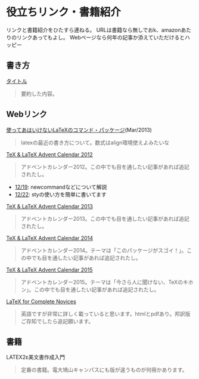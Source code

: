 役立ちリンク・書籍紹介
===========
リンクと書籍紹介をひたすら連ねる。
URLは書籍なら無しでおk、amazonあたりのリンクあってもよし。
Webページなら何年の記事か添えていただけるとハッピー


書き方
-----------
[タイトル](https://www.cse.dendai.ac.jp/ 'altはあってもなくても')
> 要約した内容。

Webリンク
-----------
[使ってあはいけないLaTeXのコマンド・パッケージ](http://ichiro-maruta.blogspot.jp/2013/03/latex.html)(Mar/2013)
> latexの最近の書き方について。数式はalign環境使えよみたいな


[TeX & LaTeX Advent Calendar 2012](https://atnd.org/events/34318)

> アドベントカレンダー2012。この中でも目を通したい記事があれば追記されたし。

- [12/19](http://neruko3114.blogspot.jp/2012/12/tex-latex-advent-calendar.html): newcommandなどについて解説
- [12/22](http://neruko3114.blogspot.jp/2012/12/tex-latex-advent-calendar_23.html): styの使い方を簡単に書いてます


[TeX & LaTeX Advent Calendar 2013](http://www.adventar.org/calendars/187)
> アドベントカレンダー2013。この中でも目を通したい記事があれば追記されたし。


[TeX & LaTeX Advent Calendar 2014](http://www.adventar.org/calendars/553)
> アドベントカレンダー2014。テーマは「このパッケージがスゴイ！」。この中でも目を通したい記事があれば追記されたし。


[TeX & LaTeX Advent Calendar 2015](http://www.adventar.org/calendars/929)
> アドベントカレンダー2015。テーマは「今さら人に聞けない、TeXのキホン」。この中でも目を通したい記事があれば追記されたし。

[LaTeX for Complete Novices](http://www.dickimaw-books.com/latex/novices/)
> 英語ですが非常に詳しく載っていると思います。htmlとpdfあり。邦訳版ご存知でしたら追記願います。


書籍
-----------
LATEX2ε美文書作成入門
> 定番の書籍。電大鳩山キャンパスにも版が違うものが何冊かあります。
